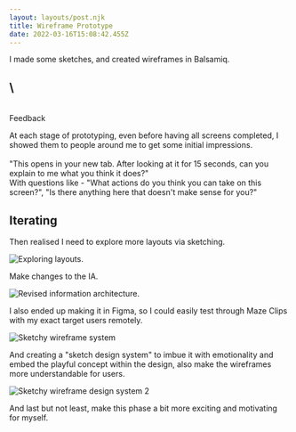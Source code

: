 ```yaml
---
layout: layouts/post.njk
title: Wireframe Prototype
date: 2022-03-16T15:08:42.455Z
---
```

I made some sketches, and created wireframes in Balsamiq.

## \
\
Feedback

At each stage of prototyping, even before having all screens completed, I showed them to people around me to get some initial impressions. \
\
"This opens in your new tab. After looking at it for 15 seconds, can you explain to me what you think it does?"\
With questions like - "What actions do you think you can take on this screen?", "Is there anything here that doesn't make sense for you?"

## Iterating

Then realised I need to explore more layouts via sketching. 

![Exploring layouts.](/images/layouts.jpg "Exploring possible layouts.")

Make changes to the IA.

![Revised information architecture.](/images/info-architecture-revised.jpg "Information architecture of Tabkeeper.")

I also ended up making it in Figma, so I could easily test through Maze Clips with my exact target users remotely.

![Sketchy wireframe system](/images/sketchy-writeframe-system.jpg "Sketchy wireframe design system.")

And creating a "sketch design system" to imbue it with emotionality and embed the playful concept within the design, also make the wireframes more understandable for users. 

![Sketchy wireframe design system 2](/images/sketchy-wireframe-system-2.jpg "Sketchy wiregrame design system 2")

And last but not least, make this phase a bit more exciting and motivating for myself.